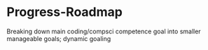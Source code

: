 # Progress-Roadmap
Breaking down main coding/compsci competence goal into smaller manageable goals;  dynamic goaling
